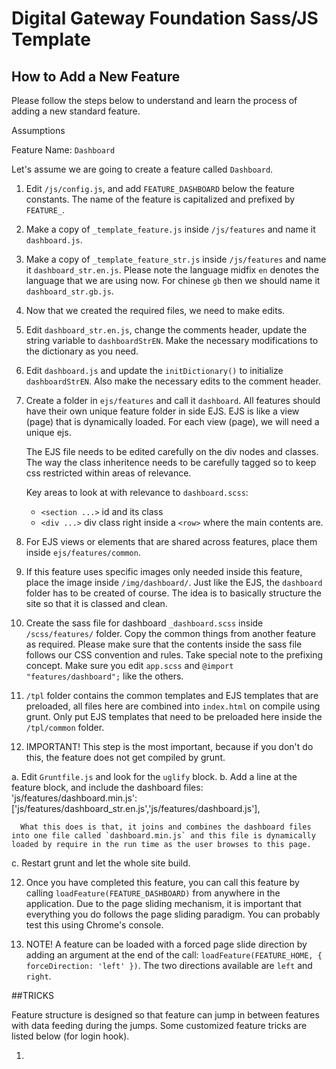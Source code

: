 # Digital Gateway Foundation Sass/JS Template

## How to Add a New Feature

Please follow the steps below to understand and learn the process of adding a new standard feature.

Assumptions

Feature Name: `Dashboard`

Let's assume we are going to create a feature called `Dashboard`.

1. Edit `/js/config.js`, and add `FEATURE_DASHBOARD` below the feature constants. The name of the feature is capitalized and prefixed by `FEATURE_`.

2. Make a copy of `_template_feature.js` inside `/js/features` and name it `dashboard.js`.

3. Make a copy of `_template_feature_str.js` inside `/js/features` and name it `dashboard_str.en.js`. Please note the language midfix `en` denotes the language that we are using now. For chinese `gb` then we should name it `dashboard_str.gb.js`.

4. Now that we created the required files, we need to make edits.

5. Edit `dashboard_str.en.js`, change the comments header, update the string variable to `dashboardStrEN`. Make the necessary modifications to the dictionary as you need.

5. Edit `dashboard.js` and update the `initDictionary()` to initialize `dashboardStrEN`. Also make the necessary edits to the comment header.

6. Create a folder in `ejs/features` and call it `dashboard`. All features should have their own unique feature folder in side EJS. EJS is like a view (page) that is dynamically loaded. For each view (page), we will need a unique ejs.
   
   The EJS file needs to be edited carefully on the div nodes and classes. The way the class inheritence needs to be carefully tagged so to keep css restricted within areas of relevance. 

   Key areas to look at with relevance to `dashboard.scss`:

   * `<section ...>` id and its class
   * `<div ...>` div class right inside a `<row>` where the main contents are.

7. For EJS views or elements that are shared across features, place them inside `ejs/features/common`.

8. If this feature uses specific images only needed inside this feature, place the image inside `/img/dashboard/`. Just like the EJS, the `dashboard` folder has to be created of course. The idea is to basically structure the site so that it is classed and clean.

9. Create the sass file for dashboard `_dashboard.scss` inside `/scss/features/` folder. Copy the common things from another feature as required. Please make sure that the contents inside the sass file follows our CSS convention and rules. Take special note to the prefixing concept. Make sure you edit `app.scss` and `@import "features/dashboard";` like the others.

10. `/tpl` folder contains the common templates and EJS templates that are preloaded, all files here are combined into `index.html` on compile using grunt. Only put EJS templates that need to be preloaded here inside the `/tpl/common` folder.

11. IMPORTANT! This step is the most important, because if you don't do this, the feature does not get compiled by grunt.

   a. Edit `Gruntfile.js` and look for the `uglify` block.
   b. Add a line at the feature block, and include the dashboard files:
      'js/features/dashboard.min.js': ['js/features/dashboard_str.en.js','js/features/dashboard.js'],

      What this does is that, it joins and combines the dashboard files into one file called `dashboard.min.js` and this file is dynamically loaded by require in the run time as the user browses to this page.
   c. Restart grunt and let the whole site build.

12. Once you have completed this feature, you can call this feature by calling `loadFeature(FEATURE_DASHBOARD)` from anywhere in the application. Due to the page sliding mechanism, it is important that everything you do follows the page sliding paradigm. You can probably test this using Chrome's console.

13. NOTE! A feature can be loaded with a forced page slide direction by adding an argument at the end of the call: `loadFeature(FEATURE_HOME, { forceDirection: 'left' })`. The two directions available are `left` and `right`.

##TRICKS

Feature structure is designed so that feature can jump in between features with data feeding during the jumps. Some customized feature tricks are listed below (for login hook).

1. 
